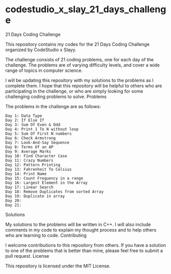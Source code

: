 # codestudio_x_slay_21_days_challenge
21 Days Coding Challenge

This repository contains my codes for the 21 Days Coding Challenge organized by CodeStudio x Slayy.

The challenge consists of 21 coding problems, one for each day of the challenge. The problems are of varying difficulty levels, and cover a wide range of topics in computer science.

I will be updating this repository with my solutions to the problems as I complete them. I hope that this repository will be helpful to others who are participating in the challenge, or who are simply looking for some challenging coding problems to solve.
Problems

The problems in the challenge are as follows:

    Day 1: Data Type
    Day 2: If Else If
    Day 3: Sum Of Even & Odd
    Day 4: Print 1 To N without loop
    Day 5: Sum Of First N numbers
    Day 6: Check Armstrong
    Day 7: Look-And-Say Sequence
    Day 8: Terms Of an AP
    Day 9: Average Marks
    Day 10: Find Character Case
    Day 11: Crazy Numbers
    Day 12: Pattern Printing
    Day 13: Fahrenheit To Celsius
    Day 14: Print Name
    Day 15: Count Frequency in a range
    Day 16: Largest Element in the Array
    Day 17: Linear Search
    Day 18: Remove Duplicates from sorted Array
    Day 19: Duplicate in array
    Day 20: 
    Day 21: 

Solutions

My solutions to the problems will be written in C++. I will also include comments in my code to explain my thought process and to help others who are learning to code.
Contributing

I welcome contributions to this repository from others. If you have a solution to one of the problems that is better than mine, please feel free to submit a pull request.
License

This repository is licensed under the MIT License.

